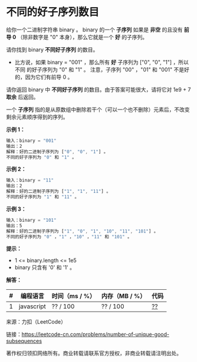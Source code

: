 # 不同的好子序列数目

给你一个二进制字符串 binary 。 binary 的一个 **子序列** 如果是 **非空** 的且没有 **前导 0** （除非数字是 "0" 本身），那么它就是一个 **好** 的子序列。

请你找到 binary **不同好子序列** 的数目。

- 比方说，如果 binary = "001" ，那么所有 **好** 子序列为 ["0", "0", "1"] ，所以 不同 的好子序列为 "0" 和 "1" 。 注意，子序列 "00" ，"01" 和 "001" 不是好的，因为它们有前导 0 。

请你返回 binary 中 **不同好子序列** 的数目。由于答案可能很大，请将它对 1e9 + 7 **取余** 后返回。

一个 **子序列** 指的是从原数组中删除若干个（可以一个也不删除）元素后，不改变剩余元素顺序得到的序列。

**示例 1：**

``` javascript
输入：binary = "001"
输出：2
解释：好的二进制子序列为 ["0", "0", "1"] 。
不同的好子序列为 "0" 和 "1" 。
```

**示例 2：**

``` javascript
输入：binary = "11"
输出：2
解释：好的二进制子序列为 ["1", "1", "11"] 。
不同的好子序列为 "1" 和 "11" 。
```

**示例 3：**

``` javascript
输入：binary = "101"
输出：5
解释：好的二进制子序列为 ["1", "0", "1", "10", "11", "101"] 。
不同的好子序列为 "0" ，"1" ，"10" ，"11" 和 "101" 。
```

**提示：**

- 1 <= binary.length <= 1e5
- binary 只含有 '0' 和 '1' 。

**解答：**

**#**|**编程语言**|**时间（ms / %）**|**内存（MB / %）**|**代码**
--|--|--|--|--
1|javascript|?? / 100|?? / 100|[??](./javascript/ac_v1.js)

来源：力扣（LeetCode）

链接：https://leetcode-cn.com/problems/number-of-unique-good-subsequences

著作权归领扣网络所有。商业转载请联系官方授权，非商业转载请注明出处。
